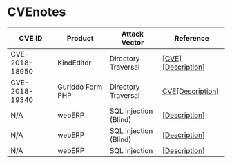 # CVEnotes

|CVE ID        |Product   |Attack Vector        |Reference                                     |
|--------------|----------|---------------------|----------------------------------------------|
|CVE-2018-18950|KindEditor|Directory Traversal|[[CVE]](https://cve.mitre.org/cgi-bin/cvename.cgi?name=CVE-2018-18950)[[Description]](https://github.com/eddietcc/CVEnotes/blob/master/CVE-2018-18950_KindEditor/README.md)|
|CVE-2018-19340|Guriddo Form PHP|Directory Traversal|[CVE](https://cve.mitre.org/cgi-bin/cvename.cgi?name=CVE-2018-19340)[[Description]](https://github.com/0xUhaw/CVE-Bins/blob/master/Guriddo%20Form%20PHP/README.md)|
|N/A|webERP|SQL injection (Blind)|[[Description]](https://github.com/eddietcc/CVEnotes/blob/master/webERP_4.15_BankMatching/readme.md)|
|N/A|webERP|SQL injection (Blind)|[[Description]](https://github.com/0xUhaw/CVE-Bins/tree/master/webERP%20SQLI-1)|
|N/A|webERP|SQL injection|[[Description]](https://github.com/0xUhaw/CVE-Bins/tree/master/webERP%20SQLI-2)|
